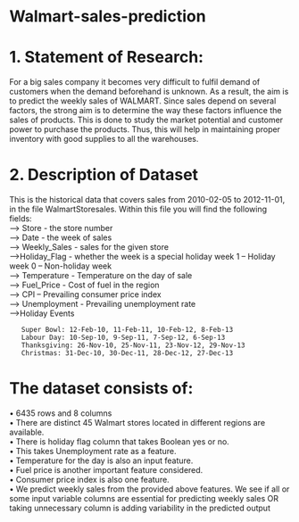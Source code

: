# Walmart-sales-prediction
# 1. Statement of Research:
For a big sales company it becomes very difficult to fulfil demand of customers
when the demand beforehand is unknown. As a result, the aim is to predict the 
weekly sales of WALMART. Since sales depend on several factors, the strong 
aim is to determine the way these factors influence the sales of products. This 
is done to study the market potential and customer power to purchase the 
products. Thus, this will help in maintaining proper inventory with good 
supplies to all the warehouses.
# 2. Description of Dataset

This is the historical data that covers sales from 2010-02-05 to 2012-11-01, in the file 
WalmartStoresales. Within this file you will find the following fields:<br />
 --> Store - the store number<br />
 --> Date - the week of sales<br />
 --> Weekly_Sales - sales for the given store<br />
 -->Holiday_Flag - whether the week is a special holiday week 1 – Holiday week 0 – Non-holiday week<br />
 --> Temperature - Temperature on the day of sale<br />
 --> Fuel_Price - Cost of fuel in the region<br />
 --> CPI – Prevailing consumer price index<br />
 --> Unemployment - Prevailing unemployment rate<br />
 -->Holiday Events
       
       Super Bowl: 12-Feb-10, 11-Feb-11, 10-Feb-12, 8-Feb-13
       Labour Day: 10-Sep-10, 9-Sep-11, 7-Sep-12, 6-Sep-13
       Thanksgiving: 26-Nov-10, 25-Nov-11, 23-Nov-12, 29-Nov-13
       Christmas: 31-Dec-10, 30-Dec-11, 28-Dec-12, 27-Dec-13
# The dataset consists of:<br />
• 6435 rows and 8 columns<br />
• There are distinct 45 Walmart stores located in different regions are available.<br />
• There is holiday flag column that takes Boolean yes or no.<br />
• This takes Unemployment rate as a feature.<br />
• Temperature for the day is also an input feature.<br />
• Fuel price is another important feature considered.<br />
• Consumer price index is also one feature.<br />
• We predict weekly sales from the provided above features. We see if all or some input variable columns are essential for predicting weekly sales OR taking 
unnecessary column is adding variability in the predicted output
